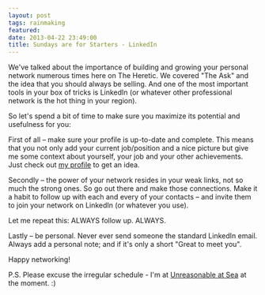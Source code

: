 ```yaml
---
layout: post
tags: rainmaking
featured: 
date: 2013-04-22 23:49:00
title: Sundays are for Starters - LinkedIn
---
```

We've talked about the importance of building and growing your personal network numerous times here on The Heretic. We covered "The Ask" and the idea that you should always be selling. And one of the most important tools in your box of tricks is LinkedIn (or whatever other professional network is the hot thing in your region).

So let's spend a bit of time to make sure you maximize its potential and usefulness for you:

First of all – make sure your profile is up-to-date and complete. This means that you not only add your current job/position and a nice picture but give me some context about yourself, your job and your other achievements. Just check out [my profile](http://www.linkedin.com/in/pfinette) to get an idea.

Secondly – the power of your network resides in your weak links, not so much the strong ones. So go out there and make those connections. Make it a habit to follow up with each and every of your contacts – and invite them to join your network on LinkedIn (or whatever you use).

Let me repeat this: ALWAYS follow up. ALWAYS.

Lastly – be personal. Never ever send someone the standard LinkedIn email. Always add a personal note; and if it's only a short "Great to meet you".

Happy networking!

P.S. Please excuse the irregular schedule - I'm at [Unreasonable at Sea](http://theheretic.me/2013/04/17/unreasonably-excited) at the moment. :)